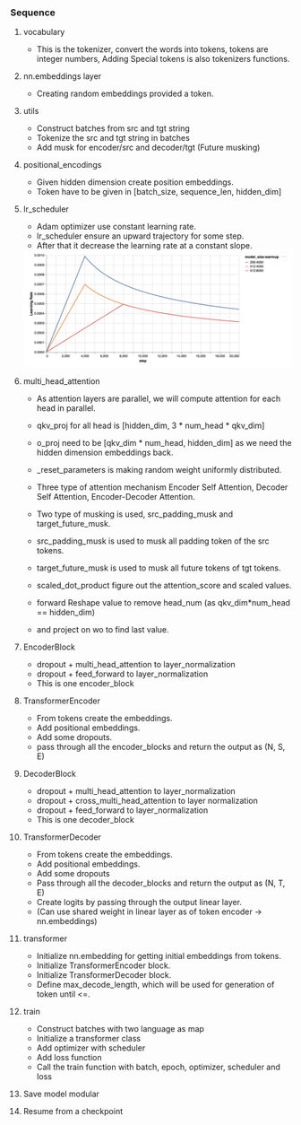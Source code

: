 ### Sequence

1. vocabulary
    - This is the tokenizer, convert the words into tokens, 
    tokens are integer numbers, 
    Adding Special tokens is also tokenizers functions.

2. nn.embeddings layer
    - Creating random embeddings provided a token.

3. utils
    - Construct batches from src and tgt string
    - Tokenize the src and tgt string in batches
    - Add musk for encoder/src and decoder/tgt (Future musking)

4. positional_encodings
   - Given hidden dimension create position embeddings.
   - Token have to be given in [batch_size, sequence_len, hidden_dim]

5. lr_scheduler
   - Adam optimizer use constant learning rate.
   - lr_scheduler ensure an upward trajectory for some step.
   - After that it decrease the learning rate at a constant slope.
   <img src="../assets/lr_schedular.png" alt="Learning Rate Schedular">

6. multi_head_attention
   - As attention layers are parallel, we will compute attention
   for each head in parallel.
   - qkv_proj for all head is [hidden_dim, 3 * num_head * qkv_dim]
   - o_proj need to be [qkv_dim * num_head, hidden_dim] 
   as we need the hidden dimension embeddings back.
   - _reset_parameters is making random weight uniformly distributed.
   - Three type of attention mechanism Encoder Self Attention,
   Decoder Self Attention, Encoder-Decoder Attention.
   - Two type of musking is used, src_padding_musk and target_future_musk.
   - src_padding_musk is used to musk all padding token of the src tokens.
   - target_future_musk is used to musk all future tokens of tgt tokens.

   - scaled_dot_product figure out the attention_score and scaled values.
   - forward Reshape value to remove head_num (as qkv_dim*num_head == hidden_dim)
   - and project on wo to find last value.

7. EncoderBlock
   - dropout + multi_head_attention to layer_normalization
   - dropout + feed_forward to layer_normalization
   - This is one encoder_block

8. TransformerEncoder
   - From tokens create the embeddings.
   - Add positional embeddings.
   - Add some dropouts.
   - pass through all the encoder_blocks and return the output as (N, S, E)

9. DecoderBlock
   - dropout + multi_head_attention to layer_normalization
   - dropout + cross_multi_head_attention to layer normalization
   - dropout + feed_forward to layer_normalization
   - This is one decoder_block

10. TransformerDecoder
    - From tokens create the embeddings.
    - Add positional embeddings.
    - Add some dropouts
    - Pass through all the decoder_blocks and return the output as (N, T, E)
    - Create logits by passing through the output linear layer. 
    - (Can use shared weight in linear layer as of token encoder -> nn.embeddings)

11. transformer
    - Initialize nn.embedding for getting initial embeddings from tokens.
    - Initialize TransformerEncoder block. 
    - Initialize TransformerDecoder block. 
    - Define max_decode_length, which will be used for generation of token until <=.

12. train
    - Construct batches with two language as map
    - Initialize a transformer class
    - Add optimizer with scheduler
    - Add loss function
    - Call the train function with batch, epoch, optimizer, scheduler and loss

13. Save model modular

14. Resume from a checkpoint